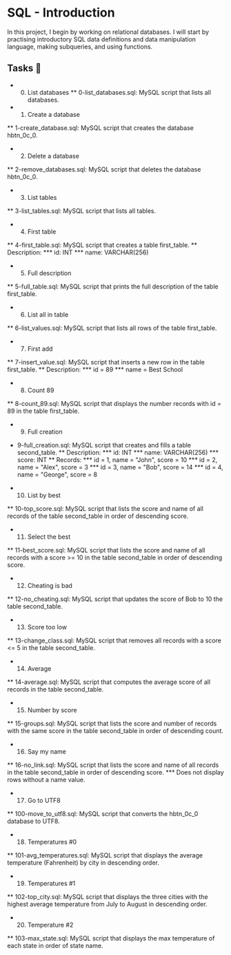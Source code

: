 # SQL - Introduction
In this project, I begin by working on relational databases. I will start by practising introductory SQL data definitions and data manipulation language, making subqueries, and using functions.

## Tasks 📃
* 0. List databases
** 0-list_databases.sql: MySQL script that lists all databases.
* 1. Create a database

** 1-create_database.sql: MySQL script that creates the database hbtn_0c_0.
* 2. Delete a database

** 2-remove_databases.sql: MySQL script that deletes the database hbtn_0c_0.
* 3. List tables

** 3-list_tables.sql: MySQL script that lists all tables.
* 4. First table

** 4-first_table.sql: MySQL script that creates a table first_table.
** Description:
*** id: INT
*** name: VARCHAR(256)
* 5. Full description

** 5-full_table.sql: MySQL script that prints the full description of the table first_table.
* 6. List all in table

** 6-list_values.sql: MySQL script that lists all rows of the table first_table.
* 7. First add

** 7-insert_value.sql: MySQL script that inserts a new row in the table first_table.
** Description:
*** id = 89
*** name = Best School
* 8. Count 89

** 8-count_89.sql: MySQL script that displays the number records with id = 89 in the table first_table.
* 9. Full creation

* 9-full_creation.sql: MySQL script that creates and fills a table second_table.
** Description:
*** id: INT
*** name: VARCHAR(256)
*** score: INT
** Records:
*** id = 1, name = "John", score = 10
*** id = 2, name = "Alex", score = 3
*** id = 3, name = "Bob", score = 14
*** id = 4, name = "George", score = 8
* 10. List by best

** 10-top_score.sql: MySQL script that lists the score and name of all records of the table second_table in order of descending score.
* 11. Select the best

** 11-best_score.sql: MySQL script that lists the score and name of all records with a score >= 10 in the table second_table in order of descending score.
* 12. Cheating is bad

** 12-no_cheating.sql: MySQL script that updates the score of Bob to 10 the table second_table.
* 13. Score too low

** 13-change_class.sql: MySQL script that removes all records with a score <= 5 in the table second_table.
* 14. Average

** 14-average.sql: MySQL script that computes the average score of all records in the table second_table.
* 15. Number by score

** 15-groups.sql: MySQL script that lists the score and number of records with the same score in the table second_table in order of descending count.
* 16. Say my name

** 16-no_link.sql: MySQL script that lists the score and name of all records in the table second_table in order of descending score.
*** Does not display rows without a name value.
* 17. Go to UTF8

** 100-move_to_utf8.sql: MySQL script that converts the hbtn_0c_0 database to UTF8.
* 18. Temperatures #0

** 101-avg_temperatures.sql: MySQL script that displays the average temperature (Fahrenheit) by city in descending order.
* 19. Temperatures #1

** 102-top_city.sql: MySQL script that displays the three cities with the highest average temperature from July to August in descending order.
* 20. Temperature #2

** 103-max_state.sql: MySQL script that displays the max temperature of each state in order of state name.
